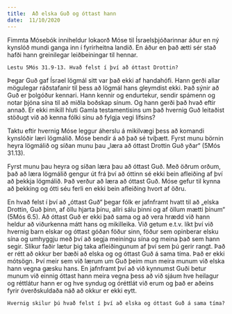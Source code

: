```yaml
---
title:  Að elska Guð og óttast hann
date:  11/10/2020
---
```


Fimmta Mósebók inniheldur lokaorð Móse til Ísraelsþjóðarinnar áður en ný kynslóð mundi ganga inn í fyrirheitna landið. En áður en það ætti sér stað hafði hann greinilegar leiðbeiningar til hennar.

`Lestu 5Mós 31.9-13. Hvað felst í því að óttast Drottin?`

Þegar Guð gaf Ísrael lögmál sitt var það ekki af handahófi. Hann gerði allar mögulegar ráðstafanir til þess að lögmál hans gleymdist ekki. Það sýnir að Guð er þolgóður kennari. Hann kennir og endurtekur, sendir spámenn og notar þjóna sína til að miðla boðskap sínum. Og hann gerði það hvað eftir annað. Er ekki mikill hluti Gamla testamentisins um það hvernig Guð leitaðist stöðugt við að kenna fólki sínu að fylgja vegi lífsins?

Taktu eftir hvernig Móse leggur áherslu á mikilvægi þess að komandi kynslóðir læri lögmálið. Móse bendir á að það sé tvíþætt. Fyrst munu börnin heyra lögmálið og síðan munu þau „læra að óttast Drottin Guð yðar“ (5Mós 31.13).

Fyrst munu þau heyra og síðan læra þau að óttast Guð. Með öðrum orðum, það að læra lögmálið gengur út frá því að óttinn sé ekki bein afleiðing af því að þekkja lögmálið. Það verður að læra að óttast Guð. Móse gefur til kynna að þekking og ótti séu ferli en ekki bein afleiðing hvort af öðru.

En hvað felst í því að „óttast Guð“ þegar fólk er jafnframt hvatt til að „elska Drottin, Guð þinn, af öllu hjarta þínu, allri sálu þinni og af öllum mætti þínum“ (5Mós 6.5). Að óttast Guð er ekki það sama og að vera hrædd við hann heldur að viðurkenna mátt hans og mikilleika. Við getum e.t.v. líkt því við hvernig barn elskar og óttast góðan föður sinn, föður sem opinberar elsku sína og umhyggju með því að segja meiningu sína og meina það sem hann segir. Slíkur faðir lætur þig taka afleiðingunum af því sem þú gerir rangt. Það er rétt að okkur ber bæði að elska og og óttast Guð á sama tíma. Það er ekki mótsögn. Því meir sem við lærum um Guð þeim mun meira munum við elska hann vegna gæsku hans. En jafnframt því að við kynnumst Guði betur munum við einnig óttast hann meira vegna þess að við sjáum hve heilagur og réttlátur hann er og hve syndug og óréttlát við erum og það er aðeins fyrir óverðskuldaða náð að okkur er ekki eytt.

`Hvernig skilur þú hvað felst í því að elska og óttast Guð á sama tíma?`